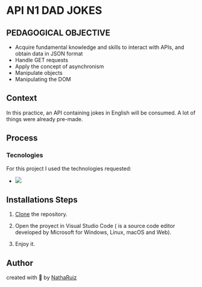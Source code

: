 # API N1 DAD JOKES

## PEDAGOGICAL OBJECTIVE  
- Acquire fundamental knowledge and skills to interact with APIs, and obtain data in JSON format
- Handle GET requests
- Apply the concept of asynchronism
- Manipulate objects
- Manipulating the DOM

## Context
In this practice, an API containing jokes in English will be consumed.
A lot of things were already pre-made.


## Process 
### Tecnologies
For this project I used the technologies requested:
- <img src="https://skillicons.dev/icons?i=html,css,js,bootstrap)](https://skillicons.dev"/>


## Installations Steps
1. [Clone](https://docs.github.com/en/repositories/creating-and-managing-repositories/cloning-a-repository) the repository.

2. Open the proyect in Visual Studio Code ( is a source code editor developed by Microsoft for Windows, Linux, macOS and Web).

3. Enjoy it.

## Author
created with 💜 by [NathaRuiz](https://github.com/NathaRuiz)

